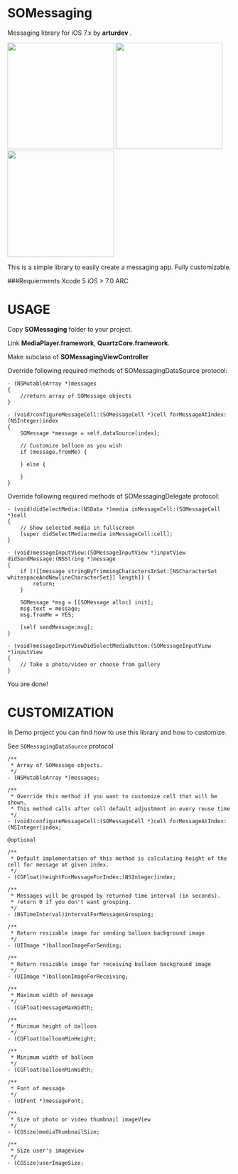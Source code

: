 SOMessaging
===========

Messaging library for iOS 7.x by <b> arturdev </b>.

<img src="https://raw.githubusercontent.com/arturdev/SOMessaging/master/Screenshots/screen1.jpg" width=240>
<img src="https://raw.githubusercontent.com/arturdev/SOMessaging/master/Screenshots/screen2.jpg" width=240>
<img src="https://raw.githubusercontent.com/arturdev/SOMessaging/master/Screenshots/screen3.jpg" width=240>
<br>

This is a simple library to easily create a messaging app.
Fully customizable.

###Requierments
Xcode 5
iOS > 7.0
ARC

USAGE
=====
Copy <b>SOMessaging</b> folder to your project.

Link <b>MediaPlayer.framework</b>, <b>QuartzCore.framework</b>.

Make subclass of <b>SOMessagingViewController</b>

Override following required methods of SOMessagingDataSource protocol:
```ObjC
- (NSMutableArray *)messages
{
    //return array of SOMessage objects
}

- (void)configureMessageCell:(SOMessageCell *)cell forMessageAtIndex:(NSInteger)index
{
    SOMessage *message = self.dataSource[index];
    
    // Customize balloon as you wish
    if (message.fromMe) {

    } else {

    }
}
```

Override following required methods of SOMessagingDelegate protocol:
```ObjC
- (void)didSelectMedia:(NSData *)media inMessageCell:(SOMessageCell *)cell
{
    // Show selected media in fullscreen
    [super didSelectMedia:media inMessageCell:cell];
}

- (void)messageInputView:(SOMessageInputView *)inputView didSendMessage:(NSString *)message
{
    if (![[message stringByTrimmingCharactersInSet:[NSCharacterSet whitespaceAndNewlineCharacterSet]] length]) {
        return;
    }

    SOMessage *msg = [[SOMessage alloc] init];
    msg.text = message;
    msg.fromMe = YES;

    [self sendMessage:msg];
}

- (void)messageInputViewDidSelectMediaButton:(SOMessageInputView *)inputView
{
    // Take a photo/video or choose from gallery
}
```

You are done! 

CUSTOMIZATION
=============

In Demo project you can find how to use this library and how to customize.

See ```SOMessagingDataSource``` protocol

```ObjC
/**
 * Array of SOMessage objects.
 */
- (NSMutableArray *)messages;

/**
 * Override this method if you want to customize cell that will be shown.
 * This method calls after cell default adjustment on every reuse time
 */
- (void)configureMessageCell:(SOMessageCell *)cell forMessageAtIndex:(NSInteger)index;

@optional

/**
 * Default implementation of this method is calculating height of the cell for message at given index.
 */
- (CGFloat)heightForMessageForIndex:(NSInteger)index;

/**
 * Messages will be grouped by returned time interval (in seconds).
 * return 0 if you don't want grouping.
 */
- (NSTimeInterval)intervalForMessagesGrouping;

/**
 * Return resizable image for sending balloon background image
 */
- (UIImage *)balloonImageForSending;

/**
 * Return resizable image for receiving balloon background image
 */
- (UIImage *)balloonImageForReceiving;

/**
 * Maximum width of message
 */
- (CGFloat)messageMaxWidth;

/**
 * Minimum height of balloon
 */
- (CGFloat)balloonMinHeight;

/**
 * Minimum width of balloon
 */
- (CGFloat)balloonMinWidth;

/**
 * Font of message
 */
- (UIFont *)messageFont;

/**
 * Size of photo or video thumbnail imageView
 */
- (CGSize)mediaThumbnailSize;

/**
 * Size user's imageview
 */
- (CGSize)userImageSize;
```

